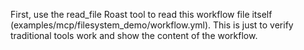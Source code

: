 First, use the read_file Roast tool to read this workflow file itself (examples/mcp/filesystem_demo/workflow.yml).
This is just to verify traditional tools work and show the content of the workflow.